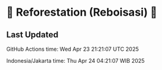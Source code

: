 
# 🌳 Reforestation (Reboisasi) 🌲

## Last Updated

GitHub Actions time: Wed Apr 23 21:21:07 UTC 2025

Indonesia/Jakarta time: Thu Apr 24 04:21:07 WIB 2025
